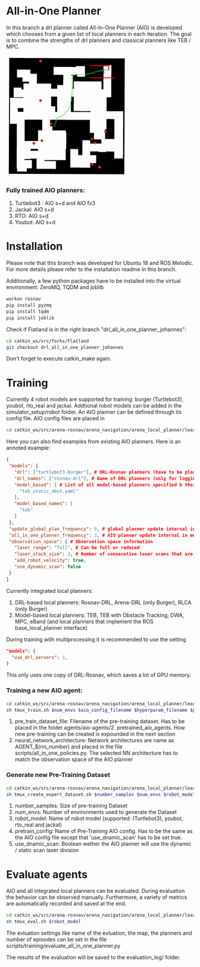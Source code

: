 # All-in-One Planner
In this branch a drl planner called All-In-One Planner (AIO) is developed which chooses from a given list of local planners in each iteration. The goal is to combine the strengths of drl planners and classical planners like TEB / MPC.

![](img/Qualy_AIO_s+d.gif)

### Fully trained AIO planners:
1. Turtlebot3 : AIO s+d and AIO fx3
2. Jackal: AIO s+d
3. RTO: AIO s+d
4. Youbot: AIO s+d

# Installation
Please note that this branch was developed for Ubuntu 18 and ROS Melodic. For more details please refer to the installation readme in this branch.

Additionally, a few python packages have to be installed into the virtual environment: ZeroMQ, TQDM and joblib

```bash
workon rosnav
pip install pyzmq
pip install tqdm
pip install joblib
```

Check if Flatland is in the right branch "drl_all_in_one_planner_johannes":
```bash
cd catkin_ws/src/forks/Flatland
git checkout drl_all_in_one_planner_johannes

```
Don't forget to execute catkin_make again.


# Training
Currently 4 robot models are supported for training: burger (Turtlebot3), youbot, rto_real and jackal. Addtional robot models can be added in the simulator_setup/robot folder. An AIO planner can be defined through its config file. AIO config files are placed  in
```bash
cd catkin_ws/src/arena-rosnav/arena_navigation/arena_local_planner/learning_based/arena_local_planner_drl/configs/all_in_one_hyperparameters/agent_parameters/aio_configs
```
Here you can also find examples from existing AIO planners. Here is an annoted example:
```json
{
 "models": {
   "drl": ["turtlebot3-burger"], # DRL-Rosnav planners (have to be placed in agents/rosnav-agents)
   "drl_names": ["rosnav-drl"], # Name of DRL planners (only for logging & visualization)
   "model_based": [ # List of all model-based planners specified b their config file (have to be placed in configs/base_local_planner_parameters)
     "teb_static_obst.yaml"
   ],
   "model_based_names": [
     "teb"
   ]
 },
 "update_global_plan_frequency": 9, # global planner update interval in multiple of 100ms
 "all_in_one_planner_frequency": 3, # AIO planner update interval in multiple of 100ms
 "observation_space": { # Observation space information
   "laser_range": "full", # Can be full or reduced
   "laser_stack_size": 3, # Number of consecutive laser scans that are used
   "add_robot_velocity": true,
   "use_dynamic_scan": false
 }
}
```
Currently integrated local planners:
1. DRL-based local planners: Rosnav-DRL, Arena-DRL (only Burger), RLCA (only Burger)
2. Model-based local planners: TEB, TEB with Obstacle Tracking, DWA, MPC, eBand (and local planners that implement the ROS base_local_planner interface)

During training with multiprocessing it is recommended to use the setting
```json
"models": {
  "use_drl_servers": 1,
}
```
This only uses one copy of DRL-Rosnav, which saves a lot of GPU memory.

### Training a new AIO agent:

```bash
cd catkin_ws/src/arena-rosnav/arena_navigation/arena_local_planner/learning_based/arena_local_planner_drl/scripts/training
sh tmux_train.sh $num_envs $aio_config_filename $hyperparam_filename $pre_train_dataset_file $robot_model $neural_network_architecture
```

1. pre_train_dataset_file: Filename of the pre-training dataset. Has to be placed in the folder agents/aio-agents/2. pretrained_aio_agents. How new pre-training can be created is expounded in the next section
2. neural_network_architecture: Network architectures are name as AGENT_$(nn_number) and placed in the file scripts/all_in_one_policies.py. The selected NN architecture has to match the observation space of the AIO planner


### Generate new Pre-Training Dataset
```bash
cd catkin_ws/src/arena-rosnav/arena_navigation/arena_local_planner/learning_based/arena_local_planner_drl/scripts/training
sh tmux_create_expert_dataset.sh $number_samples $num_envs $robot_model $pretrain_config $use_dnamic_scan
```
1. number_samples: Size of pre-training Dataset
2. num_envs: Number of environments used to generate the Dataset
3. robot_model: Name of robot model (supported: (Turtlebot3), youbot, rto_real and jackal)
4. pretrain_config: Name of Pre-Training AIO config. Has to be the same as the AIO config file except that 'use_dnamic_scan' has to be set true.
5. use_dnamic_scan: Boolean wether the AIO planner will use the dynamic / static scan laser division


# Evaluate agents
AIO and all integrated local planners can be evaluated. During evaluation the behavior can be observed manually. Furthermore, a variety of metrics are automatically recorded and saved at the end.

```bash
cd catkin_ws/src/arena-rosnav/arena_navigation/arena_local_planner/learning_based/arena_local_planner_drl/scripts/training
sh tmux_eval.sh $robot_model
```
The evluation settings like name of the evluation, the map, the planners and number of episodes can be set in the file scripts/training/evaluate_all_in_one_planner.py

The results of the evaluation will be saved to the evaluation_log/ folder.
